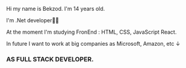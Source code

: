 <p>Hi my name is Bekzod. I'm 14 years old.</p>
<p>I'm .Net developer🧑‍💻</p>
<p>At the moment I'm studying FronEnd : HTML, CSS, JavaScript React.</p>
<p>In future I want to work at big companies as Microsoft, Amazon, <epam> etc ↓</p><h3>AS FULL STACK DEVELOPER.</h3>

<!---
bekzod28072009/bekzod28072009 is a ✨ special ✨ repository because its `README.md` (this file) appears on your GitHub profile.
You can click the Preview link to take a look at your changes.
--->
